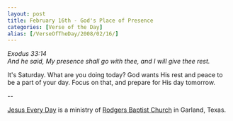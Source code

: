 ```yaml
---
layout: post
title: February 16th - God's Place of Presence
categories: [Verse of the Day]
alias: [/VerseOfTheDay/2008/02/16/]
---
```


_Exodus 33:14  
And he said, My presence shall go with thee, and I will give thee
rest._

It's Saturday. What are you doing today? God wants His rest and
peace to be a part of your day. Focus on that, and prepare for His
day tomorrow.

 --

<a href=http://jesuseveryday.net>Jesus Every Day</a> is a ministry of <a href=http://rodgersbaptist.net>Rodgers Baptist Church</a> in Garland, Texas.
